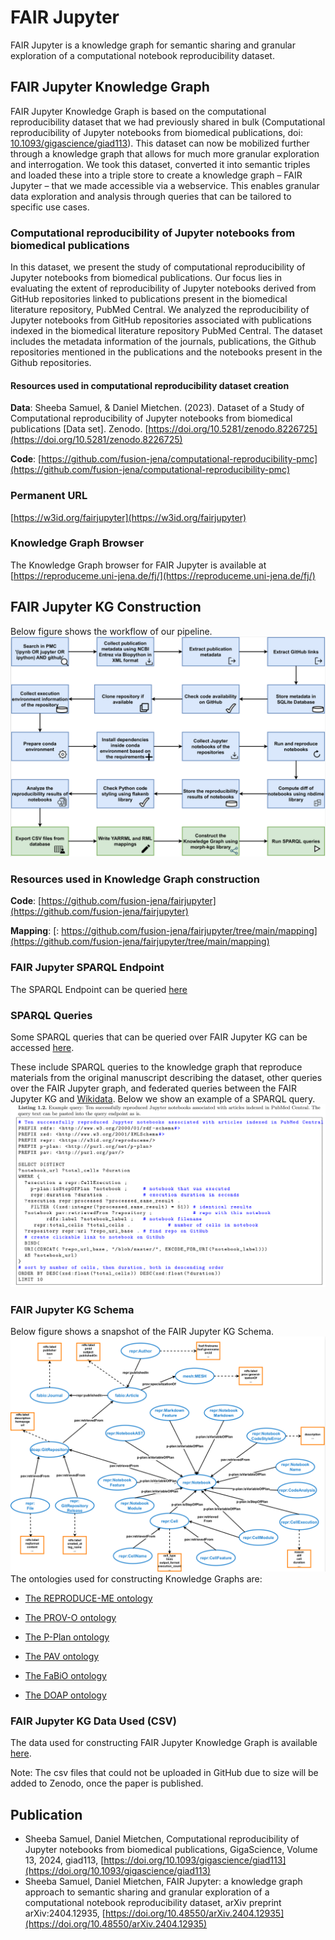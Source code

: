 # FAIR Jupyter

FAIR Jupyter is a knowledge graph for semantic sharing and granular exploration of a computational notebook reproducibility dataset.

## FAIR Jupyter Knowledge Graph
FAIR Jupyter Knowledge Graph is based on the computational reproducibility dataset that we had previously shared in bulk (Computational reproducibility of Jupyter notebooks from biomedical publications, doi: [10.1093/gigascience/giad113](https://doi.org/10.1093/gigascience/giad113)). This dataset can now be mobilized further through a knowledge graph that allows for much more granular exploration and interrogation. We took this dataset, converted it into semantic triples and loaded these into a triple store to create a knowledge graph – FAIR Jupyter – that we made accessible via a webservice. This enables granular data exploration and analysis through queries that can be tailored to specific use cases.



### Computational reproducibility of Jupyter notebooks from biomedical publications
In this dataset, we present the study of computational reproducibility of Jupyter notebooks from biomedical publications. Our focus lies in evaluating the extent of reproducibility of Jupyter notebooks derived from GitHub repositories linked to publications present in the biomedical literature repository, PubMed Central. We analyzed the reproducibility of Jupyter notebooks from GitHub repositories associated with publications indexed in the biomedical literature repository PubMed Central. The dataset includes the metadata information of the journals, publications, the Github repositories mentioned in the publications and the notebooks present in the Github repositories.

#### Resources used in computational reproducibility dataset creation
**Data**: Sheeba Samuel, & Daniel Mietchen. (2023). Dataset of a Study of Computational reproducibility of Jupyter notebooks from biomedical publications [Data set]. Zenodo. [https://doi.org/10.5281/zenodo.8226725](https://doi.org/10.5281/zenodo.8226725)

**Code**: [https://github.com/fusion-jena/computational-reproducibility-pmc](https://github.com/fusion-jena/computational-reproducibility-pmc)


### Permanent URL
[https://w3id.org/fairjupyter](https://w3id.org/fairjupyter)

### Knowledge Graph Browser
The Knowledge Graph browser for FAIR Jupyter is available at [https://reproduceme.uni-jena.de/fj/](https://reproduceme.uni-jena.de/fj/)

## FAIR Jupyter KG Construction

Below figure shows the workflow of our pipeline.
![image info](./images/workflow.png)

### Resources used in Knowledge Graph construction
**Code**: [https://github.com/fusion-jena/fairjupyter](https://github.com/fusion-jena/fairjupyter)

**Mapping**: [: https://github.com/fusion-jena/fairjupyter/tree/main/mapping](https://github.com/fusion-jena/fairjupyter/tree/main/mapping)

### FAIR Jupyter SPARQL Endpoint
The SPARQL Endpoint can be queried [here](https://reproduceme.uni-jena.de/#/dataset/fairjupyter/query)

### SPARQL Queries
Some SPARQL queries that can be queried over FAIR Jupyter KG can be accessed [here](https://github.com/fusion-jena/fairjupyter/tree/main/sparql_query).

These include SPARQL queries to the knowledge graph that reproduce materials from the
original manuscript describing the dataset, other queries over the FAIR Jupyter graph, and federated queries between the FAIR Jupyter KG and [Wikidata](https://query.wikidata.org/).
Below we show an example of a SPARQL query.
![image info](./images/listing.png)

### FAIR Jupyter KG Schema
Below figure shows a snapshot of the FAIR Jupyter KG Schema.
![image info](./images/model.png)
The ontologies used for constructing Knowledge Graphs are:

* [The REPRODUCE-ME ontology](https://w3id.org/reproduceme/)

* [The PROV-O ontology](https://www.w3.org/TR/prov-o/)
* [The P-Plan ontology](http://purl.org/net/p-plan#)
* [The PAV ontology](http://purl.org/pav/)
* [The FaBiO ontology](http://purl.org/spar/fabio)
* [The DOAP ontology](http://usefulinc.com/ns/doap#)

### FAIR Jupyter KG Data Used (CSV)
The data used for constructing FAIR Jupyter Knowledge Graph is available [here](https://github.com/fusion-jena/fairjupyter/tree/main/data).

Note: The csv files that could not be uploaded in GitHub due to size will be added to Zenodo, once the paper is published.


## Publication

* Sheeba Samuel, Daniel Mietchen, Computational reproducibility of Jupyter notebooks from biomedical publications, GigaScience, Volume 13, 2024, giad113, [https://doi.org/10.1093/gigascience/giad113](https://doi.org/10.1093/gigascience/giad113)
* Sheeba Samuel, Daniel Mietchen, FAIR Jupyter: a knowledge graph approach to semantic sharing and granular exploration of a computational notebook reproducibility dataset, arXiv preprint arXiv:2404.12935, [https://doi.org/10.48550/arXiv.2404.12935](https://doi.org/10.48550/arXiv.2404.12935)
